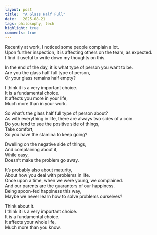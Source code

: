 ```yaml
---
layout: post
title:  "A Glass Half Full"
date:   2025-08-21
tags: philosophy, tech
highlight: true
comments: true
---
```


Recently at work, I noticed some people complain a lot.  
Upon further inspection, it is affecting others on the team, as expected.  
I find it useful to write down my thoughts on this.  


In the end of the day, it is what type of person you want to be.  
Are you the glass half full type of person,  
Or your glass remains half empty?  


I think it is a very important choice.  
It is a fundamental choice.  
It affects you more in your life,  
Much more than in your work.  


So what’s the glass half full type of person about?  
As with everything in life, there are always two sides of a coin.  
Do you tend to see the positive side of things,  
Take comfort,  
So you have the stamina to keep going?  


Dwelling on the negative side of things,  
And complaining about it,  
While easy,  
Doesn’t make the problem go away.  


It’s probably also about maturity,  
About how you deal with problems in life.  
Once upon a time, when we were young, we complained.  
And our parents are the guarantors of our happiness.  
Being spoon-fed happiness this way,  
Maybe we never learn how to solve problems ourselves?  


Think about it.  
I think it is a very important choice.  
It is a fundamental choice.  
It affects your whole life,  
Much more than you know.  
